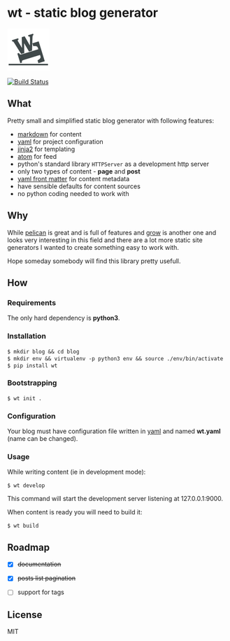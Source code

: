 # wt - static blog generator

![Logo](misc/logo96.png)

[![Build Status](https://travis-ci.org/ysegorov/wt.svg?branch=master)](https://travis-ci.org/ysegorov/wt)


## What

Pretty small and simplified static blog generator with following features:

- [markdown][markdown] for content
- [yaml][yaml] for project configuration
- [jinja2][jinja2] for templating
- [atom][atom] for feed
- python's standard library `HTTPServer` as a development http server
- only two types of content - **page** and **post**
- [yaml front matter][front-matter] for content metadata
- have sensible defaults for content sources
- no python coding needed to work with


## Why

While [pelican][pelican] is great and is full of features and [grow][grow] is
another one and looks very interesting in this field and there are a lot more
static site generators I wanted to create something easy to work with.

Hope someday somebody will find this library pretty usefull.


## How

### Requirements

The only hard dependency is **python3**.

### Installation

```shell
$ mkdir blog && cd blog
$ mkdir env && virtualenv -p python3 env && source ./env/bin/activate
$ pip install wt

```

### Bootstrapping

```shell
$ wt init .

```

### Configuration

Your blog must have configuration file written in [yaml][yaml] and named
**wt.yaml** (name can be changed).

### Usage

While writing content (ie in development mode):

```shell
$ wt develop

```

This command will start the development server listening at 127.0.0.1:9000.

When content is ready you will need to build it:

```shell
$ wt build

```


## Roadmap

- [x] ~~documentation~~
- [x] ~~posts list pagination~~
- [ ] support for tags


## License

MIT


[markdown]: http://daringfireball.net/projects/markdown/
[yaml]: http://yaml.org/
[front-matter]: https://jekyllrb.com/docs/front-matter/
[jinja2]: http://jinja.pocoo.org/
[atom]: https://en.wikipedia.org/wiki/Atom_(standard)
[pelican]: http://docs.getpelican.com/
[grow]: https://grow.io/
